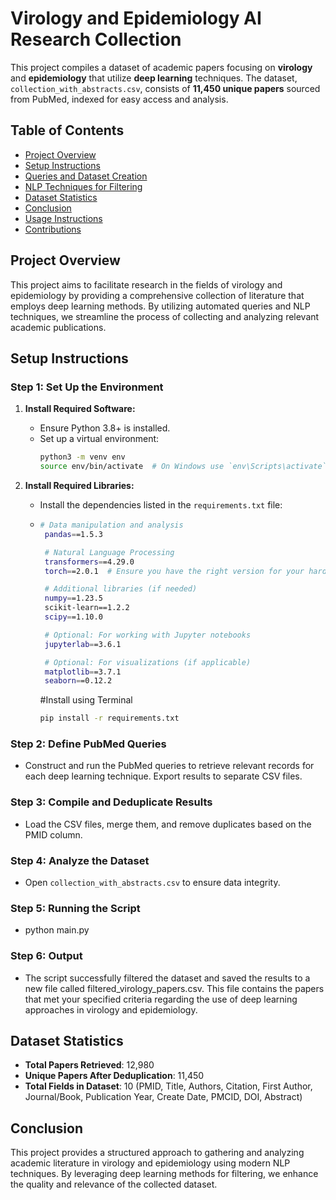 # Virology and Epidemiology AI Research Collection

This project compiles a dataset of academic papers focusing on **virology** and **epidemiology** that utilize **deep learning** techniques. The dataset, `collection_with_abstracts.csv`, consists of **11,450 unique papers** sourced from PubMed, indexed for easy access and analysis.

## Table of Contents
- [Project Overview](#project-overview)
- [Setup Instructions](#setup-instructions)
- [Queries and Dataset Creation](#queries-and-dataset-creation)
- [NLP Techniques for Filtering](#nlp-techniques-for-filtering)
- [Dataset Statistics](#dataset-statistics)
- [Conclusion](#conclusion)
- [Usage Instructions](#usage-instructions)
- [Contributions](#contributions)

## Project Overview
This project aims to facilitate research in the fields of virology and epidemiology by providing a comprehensive collection of literature that employs deep learning methods. By utilizing automated queries and NLP techniques, we streamline the process of collecting and analyzing relevant academic publications.

## Setup Instructions
### Step 1: Set Up the Environment
1. **Install Required Software:**
   - Ensure Python 3.8+ is installed.
   - Set up a virtual environment:
     ```bash
     python3 -m venv env
     source env/bin/activate  # On Windows use `env\Scripts\activate`
     ```

2. **Install Required Libraries:**
   - Install the dependencies listed in the `requirements.txt` file:
   - ```bash
     # Data manipulation and analysis
      pandas==1.5.3

      # Natural Language Processing
      transformers==4.29.0
      torch==2.0.1  # Ensure you have the right version for your hardware

      # Additional libraries (if needed)
      numpy==1.23.5
      scikit-learn==1.2.2
      scipy==1.10.0

      # Optional: For working with Jupyter notebooks
      jupyterlab==3.6.1

      # Optional: For visualizations (if applicable)
      matplotlib==3.7.1
      seaborn==0.12.2

     ```
     #Install using Terminal
     ```bash
     pip install -r requirements.txt
     ```

### Step 2: Define PubMed Queries
- Construct and run the PubMed queries to retrieve relevant records for each deep learning technique. Export results to separate CSV files.

### Step 3: Compile and Deduplicate Results
- Load the CSV files, merge them, and remove duplicates based on the PMID column.

### Step 4: Analyze the Dataset
- Open `collection_with_abstracts.csv` to ensure data integrity.

### Step 5: Running the Script
- python main.py

### Step 6: Output
- The script successfully filtered the dataset and saved the results to a new file called filtered_virology_papers.csv. This file contains the papers that met your specified criteria regarding the use of deep learning approaches in virology and epidemiology.


## Dataset Statistics
- **Total Papers Retrieved**: 12,980
- **Unique Papers After Deduplication**: 11,450
- **Total Fields in Dataset**: 10 (PMID, Title, Authors, Citation, First Author, Journal/Book, Publication Year, Create Date, PMCID, DOI, Abstract)


## Conclusion
This project provides a structured approach to gathering and analyzing academic literature in virology and epidemiology using modern NLP techniques. By leveraging deep learning methods for filtering, we enhance the quality and relevance of the collected dataset.

